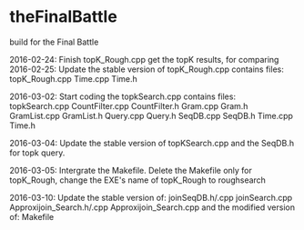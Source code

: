 # theFinalBattle
build for the Final Battle

2016-02-24:
	Finish topK_Rough.cpp	get the topK results, for comparing
2016-02-25:
	Update the stable version of topK_Rough.cpp
	contains files:	topK_Rough.cpp
					Time.cpp		Time.h
	
2016-03-02:
	Start coding the topkSearch.cpp
	contains files:	topkSearch.cpp
					CountFilter.cpp	CountFilter.h
					Gram.cpp		Gram.h
					GramList.cpp	GramList.h
					Query.cpp		Query.h
					SeqDB.cpp		SeqDB.h
					Time.cpp		Time.h

2016-03-04:
	Update the stable version of topKSearch.cpp and the SeqDB.h for topk query.

2016-03-05:
	Intergrate the Makefile.
	Delete the Makefile only for topK_Rough, change the EXE's name of topK_Rough to roughsearch
	
2016-03-10:
	Update the stable version of:
						joinSeqDB.h/.cpp
						joinSearch.cpp
						Approxijoin_Search.h/.cpp
						Approxijoin_Search.cpp
	and the modified version of:
						Makefile